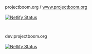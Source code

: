 projectboom.org / www.projectboom.org
<br>
<br>
[![Netlify Status](https://api.netlify.com/api/v1/badges/e1736d41-a997-4910-883d-046473d9d15f/deploy-status)](https://app.netlify.com/sites/projectboom/deploys)

<br>

dev.projectboom.org
<br>
<br>
[![Netlify Status](https://api.netlify.com/api/v1/badges/3c3555f8-051d-4848-8470-2fcfaa384a81/deploy-status)](https://app.netlify.com/sites/devprojectboomorg/deploys)
